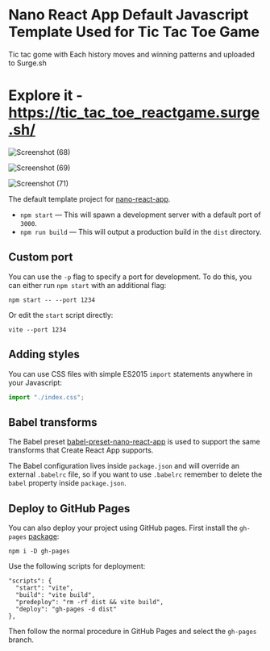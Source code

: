 # Nano React App Default Javascript Template Used for Tic Tac Toe Game

Tic tac gome with Each history moves and winning patterns and uploaded to Surge.sh

# Explore it - https://tic_tac_toe_reactgame.surge.sh/

![Screenshot (68)](https://user-images.githubusercontent.com/26031892/151647292-cecfae90-6d0b-41c3-970c-9e5aa66003d2.png)

![Screenshot (69)](https://user-images.githubusercontent.com/26031892/151647295-42562159-db63-4aec-bf73-d6bf858e8099.png)


![Screenshot (71)](https://user-images.githubusercontent.com/26031892/151647296-bbaafcf8-431a-45e2-8d5e-e161ca33a7c8.png)


The default template project for [nano-react-app](https://github.com/nano-react-app/nano-react-app).

- `npm start` — This will spawn a development server with a default port of `3000`.
- `npm run build` — This will output a production build in the `dist` directory.

## Custom port

You can use the `-p` flag to specify a port for development. To do this, you can either run `npm start` with an additional flag:

```
npm start -- --port 1234
```

Or edit the `start` script directly:

```
vite --port 1234
```

## Adding styles

You can use CSS files with simple ES2015 `import` statements anywhere in your Javascript:

```js
import "./index.css";
```

## Babel transforms

The Babel preset [babel-preset-nano-react-app](https://github.com/nano-react-app/babel-preset-nano-react-app) is used to support the same transforms that Create React App supports.

The Babel configuration lives inside `package.json` and will override an external `.babelrc` file, so if you want to use `.babelrc` remember to delete the `babel` property inside `package.json`.


## Deploy to GitHub Pages

You can also deploy your project using GitHub pages.
First install the `gh-pages` [package](https://github.com/tschaub/gh-pages):

`npm i -D gh-pages`

Use the following scripts for deployment:

```
"scripts": {
  "start": "vite",
  "build": "vite build",
  "predeploy": "rm -rf dist && vite build",
  "deploy": "gh-pages -d dist"
},
```

Then follow the normal procedure in GitHub Pages and select the `gh-pages` branch.
